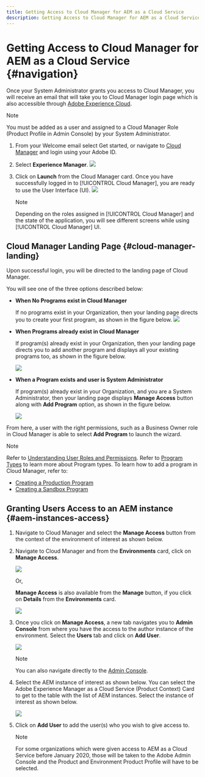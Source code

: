 ```yaml
---
title: Getting Access to Cloud Manager for AEM as a Cloud Service
description: Getting Access to Cloud Manager for AEM as a Cloud Service
---
```


# Getting Access to Cloud Manager for AEM as a Cloud Service {#navigation} 

Once your System Administrator grants you access to Cloud Manager, you will receive an email that will take you to Cloud Manager login page which is also accessible through [Adobe Experience Cloud](https://my.cloudmanager.adobe.com/). 

>[!NOTE]
>You must be added as a user and assigned to a Cloud Manager Role (Product Profile in Admin Console) by your System Administrator. 

1. From your Welcome email select Get started, or navigate to [Cloud Manager](https://experience.adobe.com) and login using your Adobe ID.  

1. Select **Experience Manager**.
   ![](assets/landing-page1.png)
   
1. Click on **Launch** from the Cloud Manager card.
   Once you have successfully logged in to [!UICONTROL Cloud Manager], you are ready to use the User Interface (UI).
   ![](assets/landing-page2.png)

   >[!NOTE]
   >
   >Depending on the roles assigned in [!UICONTROL Cloud Manager] and the state of the application, you will see different screens while using [!UICONTROL Cloud Manager] UI.

## Cloud Manager Landing Page {#cloud-manager-landing}

Upon successful login, you will be directed to the landing page of Cloud Manager.

You will see one of the three options described below:

* **When No Programs exist in Cloud Manager**

   If no programs exist in your Organization, then your landing page directs you to create your first program, as shown in the figure below.
   ![](assets/first_timelogin0.png)

* **When Programs already exist in Cloud Manager**

   If program(s) already exist in your Organization, then your landing page directs you to add another program and displays all your existing programs too, as shown in the figure below.

   ![](assets/first_timelogin1.png)

* **When a Program exists and user is System Administrator**

   If program(s) already exist in your Organization, and you are a System Administrator, then your landing page displays **Manage Access** button along with **Add Program** option, as shown in the figure below.

   ![](/help/onboarding/getting-access-to-aem-in-cloud/assets/admin-console-4.png)

From here, a user with the right permissions, such as a Business Owner role in Cloud Manager is able to select **Add Program** to launch the wizard.

>[!NOTE]
> Refer to [Understanding User Roles and Permissions](/help/onboarding/what-is-required/user-roles-permissions.md).
> Refer to [Program Types](/help/onboarding/getting-access-to-aem-in-cloud/understand-program-types.md) to learn more about Program types.
>To learn how to add a program in Cloud Manager, refer to:
>* [Creating a Production Program](/help/onboarding/getting-access-to-aem-in-cloud/creating-production-program.md)
>* [Creating a Sandbox Program](/help/onboarding/getting-access-to-aem-in-cloud/creating-sandbox-program.md)

## Granting Users Access to an AEM instance {#aem-instances-access}

1. Navigate to Cloud Manager and select the **Manage Access** button from the context of the environment of interest as shown below.

1. Navigate to Cloud Manager and from the **Environments** card, click on **Manage Access**.

   ![](assets/sys-admin6.png)

   Or,

   **Manage Access** is also available from the **Manage** button, if you click on **Details** from the **Environments** card.

   ![](assets/sys-admin4.png)


1. Once you click on **Manage Access**, a new tab navigates you to **Admin Console** from where you have the access to the author instance of the environment. Select the **Users** tab and click on **Add User**.

    ![](/help/onboarding/what-is-required/assets/admin-console-5.png)

   >[!NOTE]
   >You can also navigate directly to the [Admin Console](https://adminconsole.adobe.com).

1. Select the AEM instance of interest as shown below. You can select the Adobe Experience Manager as a Cloud Service (Product Context) Card to get to the table with the list of AEM instances. Select the instance of interest as shown below.

   ![](assets/sys-admin-2.png)

1. Click on **Add User** to add the user(s) who you wish to give access to.

   >[!NOTE]
   >For some organizations which were given access to AEM as a Cloud Service before January 2020, those will be taken to the Adobe Admin Console and the Product and Environment Product Profile will have to be selected.

